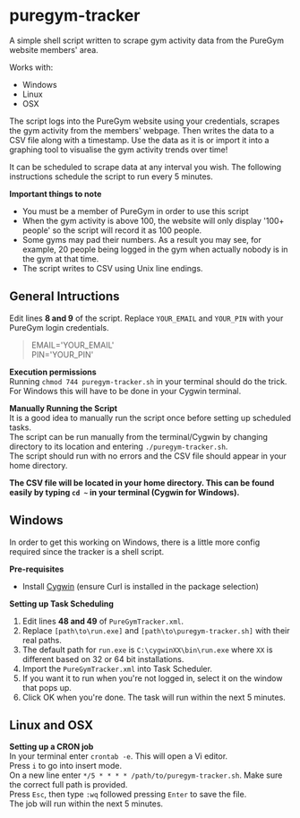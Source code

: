 # puregym-tracker
A simple shell script written to scrape gym activity data from the PureGym website members' area.

Works with:  
* Windows
* Linux
* OSX

The script logs into the PureGym website using your credentials, scrapes the gym activity from the members' webpage. Then writes the data to a CSV file along with a timestamp. Use the data as it is or import it into a graphing tool to visualise the gym activity trends over time!

It can be scheduled to scrape data at any interval you wish. The following instructions schedule the script to run every 5 minutes.

__Important things to note__  
* You must be a member of PureGym in order to use this script
* When the gym activity is above 100, the website will only display '100+ people' so the script will record it as 100 people.
* Some gyms may pad their numbers. As a result you may see, for example, 20 people being logged in the gym when actually nobody is in the gym at that time.
* The script writes to CSV using Unix line endings.

## General Intructions  
Edit lines __8 and 9__ of the script. Replace `YOUR_EMAIL` and `YOUR_PIN` with your PureGym login credentials.
> EMAIL='YOUR_EMAIL'  
> PIN='YOUR_PIN'

__Execution permissions__  
Running `chmod 744 puregym-tracker.sh` in your terminal should do the trick. For Windows this will have to be done in your Cygwin terminal.

__Manually Running the Script__  
It is a good idea to manually run the script once before setting up scheduled tasks.  
The script can be run manually from the terminal/Cygwin by changing directory to its location and entering `./puregym-tracker.sh`.  
The script should run with no errors and the CSV file should appear in your home directory.

__The CSV file will be located in your home directory. This can be found easily by typing `cd ~` in your terminal (Cygwin for Windows).__

## Windows  
In order to get this working on Windows, there is a little more config required since the tracker is a shell script.

__Pre-requisites__  
* Install [Cygwin](https://cygwin.com/install.html) (ensure Curl is installed in the package selection)

__Setting up Task Scheduling__  
1. Edit lines __48 and 49__ of `PureGymTracker.xml`.  
1. Replace `[path\to\run.exe]` and `[path\to\puregym-tracker.sh]` with their real paths.  
1. The default path for `run.exe` is `C:\cygwinXX\bin\run.exe` where `XX` is different based on 32 or 64 bit installations.
1. Import the `PureGymTracker.xml` into Task Scheduler. 
  1. If you want it to run when you're not logged in, select it on the window that pops up.
  1. Click OK when you're done. The task will run within the next 5 minutes.

## Linux and OSX  
__Setting up a CRON job__  
In your terminal enter `crontab -e`. This will open a Vi editor.  
Press `i` to go into insert mode.  
On a new line enter `*/5 * * * * /path/to/puregym-tracker.sh`. Make sure the correct full path is provided.  
Press `Esc`, then type `:wq` followed pressing `Enter` to save the file.  
The job will run within the next 5 minutes.
